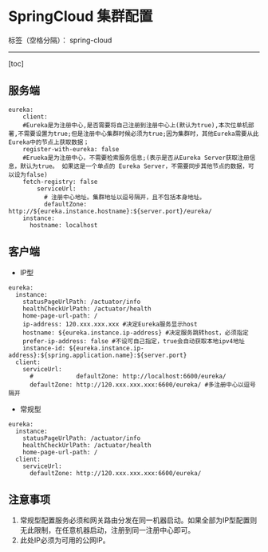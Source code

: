 ﻿# SpringCloud 集群配置

标签（空格分隔）： spring-cloud

---

[toc]

## 服务端
```
eureka:
    client:
    #Eureka是为注册中心,是否需要将自己注册到注册中心上(默认为true),本次位单机部署,不需要设置为true;但是注册中心集群时候必须为true;因为集群时，其他Eureka需要从此Eureka中的节点上获取数据；
    register-with-eureka: false
    #Erueka是为注册中心，不需要检索服务信息;(表示是否从Eureka Server获取注册信息，默认为true。 如果这是一个单点的 Eureka Server，不需要同步其他节点的数据，可以设为false)
    fetch-registry: false
        serviceUrl:
          # 注册中心地址。集群地址以逗号隔开，且不包括本身地址。
          defaultZone: http://${eureka.instance.hostname}:${server.port}/eureka/
    instance:
      hostname: localhost
```

## 客户端
- IP型
```
eureka:
  instance:
    statusPageUrlPath: /actuator/info
    healthCheckUrlPath: /actuator/health
    home-page-url-path: /
    ip-address: 120.xxx.xxx.xxx #决定Eureka服务显示host
    hostname: ${eureka.instance.ip-address} #决定服务跳转host，必须指定
    prefer-ip-address: false #不设可自己指定，true会自动获取本地ipv4地址
    instance-id: ${eureka.instance.ip-address}:${spring.application.name}:${server.port}
  client:
    serviceUrl:
      #            defaultZone: http://localhost:6600/eureka/
      defaultZone: http://120.xxx.xxx.xxx:6600/eureka/ #多注册中心以逗号隔开
```

- 常规型
```
eureka:
  instance:
    statusPageUrlPath: /actuator/info
    healthCheckUrlPath: /actuator/health
    home-page-url-path: /
  client:
    serviceUrl:
      defaultZone: http://120.xxx.xxx.xxx:6600/eureka/
```

## 注意事项
1. 常规型配置服务必须和网关路由分发在同一机器启动。如果全部为IP型配置则无此限制，在任意机器启动，注册到同一注册中心即可。 
2. 此处IP必须为可用的公网IP。



























